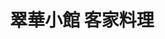---
title: "翠華小館 客家料理"
description: "翠華小館 客家料理"
layout: shop
keywords:
  - 美食競賽
  - 台灣美食
  - 美食精選
datePublished: "2025-06-30"
dateModified: "2025-07-06"
city: "台東縣"
district: "池上鄉"
address: "台東縣池上鄉中山路237號"
phone: "089863487"
geo: "23.125247816251342, 121.21940281524563"
google_map: "https://maps.app.goo.gl/rY6rAEqsSkWJNnf28"
footinder: "https://footinder.com.tw/%E5%8F%B0%E6%9D%B1%E7%B8%A3%E6%B1%A0%E4%B8%8A%E9%84%89/77682/"
official: "https://www.facebook.com/meihakkafood/"
award:
  - name: "500盤"
    year: "2024"
    entries:
      - dishes:
          - "白斬雞"

---